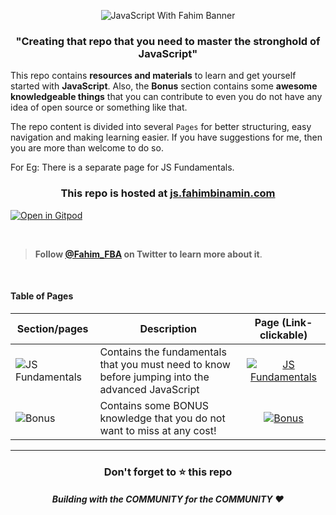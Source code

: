 <p align="center"><img alt="JavaScript With Fahim Banner" src="https://user-images.githubusercontent.com/64195132/233765316-07325bbe-97ce-48ae-9dda-a0cb448667bd.png"></p>

<h3 align="center"><b>"Creating that repo that you need to master the stronghold of JavaScript"</b></h3>

This repo contains **resources and materials** to learn and get yourself started with **JavaScript**. Also, the **Bonus** section contains some **awesome knowledgeable things** that you can contribute to even you do not have any idea of open source or something like that.

The repo content is divided into several `Pages` for better structuring, easy navigation and making learning easier. If you have suggestions for me, then you are more than welcome to do so.

For Eg: There is a separate page for JS Fundamentals. 

<h3 align="center">This repo is hosted at <a href="https://js.fahimbinamin.com/">js.fahimbinamin.com</a></h3>

[![Open in Gitpod](https://gitpod.io/button/open-in-gitpod.svg "Open In Gitpod")](https://gitpod.io/#https://github.com/FahimFBA/JavaScript)

<br>

> **Follow [@Fahim_FBA](https://twitter.com/Fahim_FBA) on Twitter to learn more about it**.

<br>

#### Table of Pages


|                                                 Section/pages                                                     | Description   |  Page (Link- clickable)          |
|-----------------------------------------------------------------------------------------------------------------|-------------|:---------------------------:|
|![JS Fundamentals](https://user-images.githubusercontent.com/64195132/233770538-ccc0db49-5d14-4701-b69e-201c6beac1fe.png)| Contains the fundamentals that you must need to know before jumping into the advanced JavaScript |[![JS Fundamentals](https://user-images.githubusercontent.com/64195132/233770578-90711e77-c269-4cdb-8832-7f58d3e87e9d.png)](/pages/Fundamentals.md)|
| ![Bonus](https://user-images.githubusercontent.com/64195132/233771883-333741d6-d389-41f3-852c-85c279207a4a.png) | Contains some BONUS knowledge that you do not want to miss at any cost!|[![Bonus](https://user-images.githubusercontent.com/64195132/233770578-90711e77-c269-4cdb-8832-7f58d3e87e9d.png)](/pages/Bonus.md)|


---
<div align="center">
    <h3>Don't forget to ⭐ this repo</h3>
    <h5>Building with the COMMUNITY for the COMMUNITY ❤️</h5>
</div>
